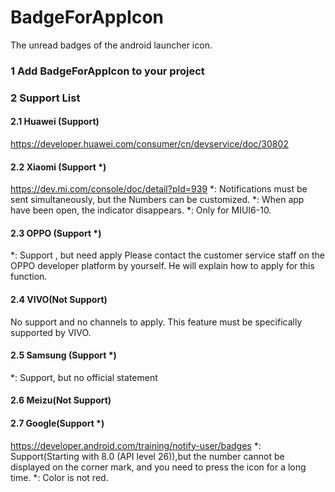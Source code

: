 # BadgeForAppIcon
The unread badges of the android launcher icon.

### 1  Add BadgeForAppIcon to your project

### 2  Support List

#### 2.1 	Huawei (Support)

https://developer.huawei.com/consumer/cn/devservice/doc/30802

#### 2.2 	Xiaomi (Support *)

https://dev.mi.com/console/doc/detail?pId=939
*:  Notifications must be sent simultaneously, but the Numbers can be customized.
*:  When app have been open, the indicator disappears. 
*:  Only for MIUI6-10.

#### 2.3 	OPPO (Support *)

*:  Support , but need apply
Please contact the customer service staff on the OPPO developer platform by yourself. He will explain how to apply for this function.

#### 2.4 	VIVO(Not Support)

No support and no channels to apply.
This feature must be specifically supported by VIVO.

#### 2.5 	Samsung (Support *)

*:  Support, but no official statement 

#### 2.6 	Meizu(Not Support)

#### 2.7 	Google(Support *)

https://developer.android.com/training/notify-user/badges
*:  Support(Starting with 8.0 (API level 26)),but the number cannot be displayed on the corner mark, and you need to press the icon for a long time.
*:  Color is not red.
